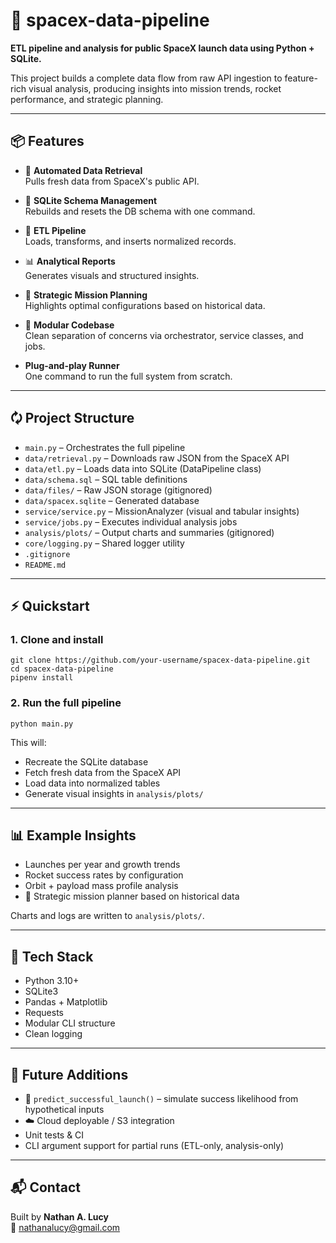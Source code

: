 # 🚀 spacex-data-pipeline

**ETL pipeline and analysis for public SpaceX launch data using Python + SQLite.**

This project builds a complete data flow from raw API ingestion to feature-rich visual analysis, producing insights into mission trends, rocket performance, and strategic planning.

---

## 📦 Features

- 🔄 **Automated Data Retrieval**  
  Pulls fresh data from SpaceX's public API.

- 🧱 **SQLite Schema Management**  
  Rebuilds and resets the DB schema with one command.

- 🧪 **ETL Pipeline**  
  Loads, transforms, and inserts normalized records.

- 📊 **Analytical Reports**  
  Generates visuals and structured insights.

- 🧠 **Strategic Mission Planning**  
  Highlights optimal configurations based on historical data.

- 🧰 **Modular Codebase**  
  Clean separation of concerns via orchestrator, service classes, and jobs.

- **Plug-and-play Runner**  
  One command to run the full system from scratch.

---

## 🗘️ Project Structure

- `main.py` – Orchestrates the full pipeline
- `data/retrieval.py` – Downloads raw JSON from the SpaceX API
- `data/etl.py` – Loads data into SQLite (DataPipeline class)
- `data/schema.sql` – SQL table definitions
- `data/files/` – Raw JSON storage (gitignored)
- `data/spacex.sqlite` – Generated database
- `service/service.py` – MissionAnalyzer (visual and tabular insights)
- `service/jobs.py` – Executes individual analysis jobs
- `analysis/plots/` – Output charts and summaries (gitignored)
- `core/logging.py` – Shared logger utility
- `.gitignore`
- `README.md`

---

## ⚡ Quickstart

### 1. Clone and install

    git clone https://github.com/your-username/spacex-data-pipeline.git
    cd spacex-data-pipeline
    pipenv install  

### 2. Run the full pipeline

    python main.py

This will:

- Recreate the SQLite database  
- Fetch fresh data from the SpaceX API  
- Load data into normalized tables  
- Generate visual insights in `analysis/plots/`

---

## 📊 Example Insights

- Launches per year and growth trends  
- Rocket success rates by configuration  
- Orbit + payload mass profile analysis  
- 🧠 Strategic mission planner based on historical data  

Charts and logs are written to `analysis/plots/`.

---

## 🧪 Tech Stack

- Python 3.10+
- SQLite3
- Pandas + Matplotlib
- Requests
- Modular CLI structure
- Clean logging

---

## 💪 Future Additions

- 🔮 `predict_successful_launch()` – simulate success likelihood from hypothetical inputs  
- ☁️ Cloud deployable / S3 integration
- Unit tests & CI   
- CLI argument support for partial runs (ETL-only, analysis-only)

---

## 📬 Contact

Built by **Nathan A. Lucy**  
📧 nathanalucy@gmail.com
